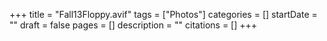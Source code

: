 +++
title = "Fall13Floppy.avif"
tags = ["Photos"]
categories = []
startDate = ""
draft = false
pages = []
description = ""
citations = []
+++
